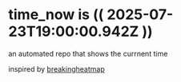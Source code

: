 # time_now is (( 2025-07-23T19:00:00.942Z ))

an automated repo that shows the currnent time

inspired by [breakingheatmap](https://github.com/breakingheatmap/breakingheatmap)